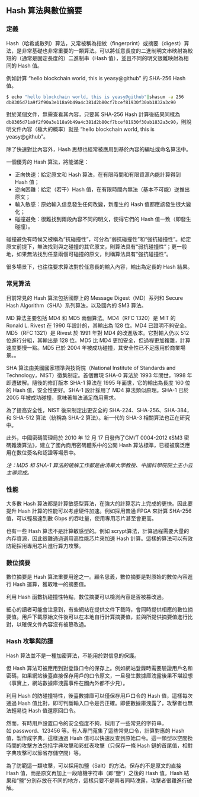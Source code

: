 ## Hash 算法與數位摘要

### 定義
Hash（哈希或散列）算法，又常被稱為指紋（fingerprint）或摘要（digest）算法，是非常基礎也非常重要的一類算法。可以將任意長度的二進制明文串映射為較短的（通常是固定長度的）二進制串（Hash 值），並且不同的明文很難映射為相同的 Hash 值。

例如計算 “hello blockchain world, this is yeasy@github” 的 SHA-256 Hash 值。

```bash
$ echo "hello blockchain world, this is yeasy@github"|shasum -a 256
db8305d71a9f2f90a3e118a9b49a4c381d2b80cf7bcef81930f30ab1832a3c90
```

對於某個文件，無需查看其內容，只要其 SHA-256 Hash 計算後結果同樣為 `db8305d71a9f2f90a3e118a9b49a4c381d2b80cf7bcef81930f30ab1832a3c90`，則說明文件內容（極大的概率）就是 “hello blockchain world, this is yeasy@github”。

除了快速對比內容外，Hash 思想也經常被應用到基於內容的編址或命名算法中。

一個優秀的 Hash 算法，將能滿足：

* 正向快速：給定原文和 Hash 算法，在有限時間和有限資源內能計算得到 Hash 值；
* 逆向困難：給定（若干）Hash 值，在有限時間內無法（基本不可能）逆推出原文；
* 輸入敏感：原始輸入信息發生任何改變，新產生的 Hash 值都應該發生很大變化；
* 碰撞避免：很難找到兩段內容不同的明文，使得它們的 Hash 值一致（即發生碰撞）。

碰撞避免有時候又被稱為“抗碰撞性”，可分為“弱抗碰撞性”和“強抗碰撞性”。給定原文前提下，無法找到與之碰撞的其它原文，則算法具有“弱抗碰撞性”；更一般地，如果無法找到任意兩個可碰撞的原文，則稱算法具有“強抗碰撞性”。

很多場景下，也往往要求算法對於任意長的輸入內容，輸出為定長的 Hash 結果。

### 常見算法

目前常見的 Hash 算法包括國際上的 Message Digest（MD）系列和 Secure Hash Algorithm（SHA）系列算法，以及國內的 SM3 算法。

MD 算法主要包括 MD4 和 MD5 兩個算法。MD4（RFC 1320）是 MIT 的 Ronald L. Rivest 在 1990 年設計的，其輸出為 128 位。MD4 已證明不夠安全。MD5（RFC 1321）是 Rivest 於 1991 年對 MD4 的改進版本。它對輸入仍以 512 位進行分組，其輸出是 128 位。MD5 比 MD4 更加安全，但過程更加複雜，計算速度要慢一點。MD5 已於 2004 年被成功碰撞，其安全性已不足應用於商業場景。。

SHA 算法由美國國家標準與技術院（National Institute of Standards and Technology，NIST）徵集制定。首個實現 SHA-0 算法於 1993 年問世，1998 年即遭破解。隨後的修訂版本 SHA-1 算法在 1995 年面世，它的輸出為長度 160 位的 Hash 值，安全性更好。SHA-1 設計採用了 MD4 算法類似原理。SHA-1 已於 2005 年被成功碰撞，意味著無法滿足商用需求。

為了提高安全性，NIST 後來制定出更安全的 SHA-224、SHA-256、SHA-384，和 SHA-512 算法（統稱為 SHA-2 算法）。新一代的 SHA-3 相關算法也正在研究中。

此外，中國密碼管理局於 2010 年 12 月 17 日發佈了GM/T 0004-2012 《SM3 密碼雜湊算法》，建立了國內商用密碼體系中的公開 Hash 算法標準，已經被廣泛應用在數位簽名和認證等場景中。

*注：MD5 和 SHA-1 算法的破解工作都是由清華大學教授、中國科學院院士王小云主導完成。*

### 性能

大多數 Hash 算法都是計算敏感型算法，在強大的計算芯片上完成的更快。因此要提升 Hash 計算的性能可以考慮硬件加速。例如採用普通 FPGA 來計算 SHA-256 值，可以輕易達到數 Gbps 的吞吐量，使用專用芯片甚至會更高。

也有一些 Hash 算法不是計算敏感型的。例如 scrypt算法，計算過程需要大量的內存資源，因此很難通過選用高性能芯片來加速 Hash 計算。這樣的算法可以有效防範採用專用芯片進行算力攻擊。

### 數位摘要
數位摘要是 Hash 算法重要用途之一。顧名思義，數位摘要是對原始的數位內容進行 Hash 運算，獲取唯一的摘要值。

利用 Hash 函數抗碰撞性特點，數位摘要可以檢測內容是否被篡改過。

細心的讀者可能會注意到，有些網站在提供文件下載時，會同時提供相應的數位摘要值。用戶下載原始文件後可以在本地自行計算摘要值，並與所提供摘要值進行比對，以確保文件內容沒有被篡改過。

### Hash 攻擊與防護
Hash 算法並不是一種加密算法，不能用於對信息的保護。

但 Hash 算法可被應用到對登錄口令的保存上。例如網站登錄時需要驗證用戶名和密碼，如果網站後臺直接保存用戶的口令原文，一旦發生數據庫洩露後果不堪設想（事實上，網站數據庫洩露事件在國內外都不少見）。

利用 Hash 的防碰撞特性，後臺數據庫可以僅保存用戶口令的 Hash 值，這樣每次通過 Hash 值比對，即可判斷輸入口令是否正確。即便數據庫洩露了，攻擊者也無法輕易從 Hash 值還原回口令。

然而，有時用戶設置口令的安全強度不夠，採用了一些常見的字符串，如 password、123456 等。有人專門蒐集了這些常見口令，計算對應的 Hash 值，製作成字典。這樣通過 Hash 值可以快速反查到原始口令。這一類型以空間換時間的攻擊方法包括字典攻擊和彩虹表攻擊（只保存一條 Hash 鏈的首尾值，相對字典攻擊可以節省存儲空間）等。

為了防範這一類攻擊，可以採用加鹽（Salt）的方法。保存的不是原文的直接 Hash 值，而是原文再加上一段隨機字符串（即“鹽”）之後的 Hash 值。Hash 結果和“鹽”分別存放在不同的地方，這樣只要不是兩者同時洩露，攻擊者很難進行破解。